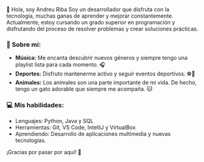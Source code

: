 👋 Hola, soy Andreu Riba
Soy un desarrollador que disfruta con la tecnología, muchas ganas de aprender y mejorar constantemente. Actualmente, estoy cursando un grado superior en programación y disfrutando del proceso de resolver problemas y crear soluciones prácticas.

### 🎵 Sobre mí:  
- **Música:** Me encanta descubrir nuevos géneros y siempre tengo una playlist lista para cada momento. 🎧  
- **Deportes:** Disfruto mantenerme activo y seguir eventos deportivos. ⚽🏀  
- **Animales:** Los animales son una parte importante de mi vida. De hecho, tengo un gato adorable que siempre me acompaña. 🐱
  
### 💻 Mis habilidades:  
- Lenguajes: Python, Java y SQL
- Herramientas: Git, VS Code, IntelliJ y VirtualBox 
- Aprendiendo: Desarrollo de aplicaciones multimedia y nuevas tecnologías.  

¡Gracias por pasar por aquí! 🚀  



<!---
AndreuRiba/AndreuRiba is a ✨ special ✨ repository because its `README.md` (this file) appears on your GitHub profile.
You can click the Preview link to take a look at your changes.
--->
